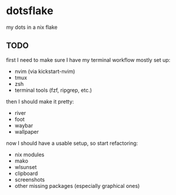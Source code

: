 # dotsflake

my dots in a nix flake

## TODO

first I need to make sure I have my terminal workflow mostly set up:

- nvim (via kickstart-nvim)
- tmux
- zsh
- terminal tools (fzf, ripgrep, etc.)
 
then I should make it pretty:

- river
- foot
- waybar
- wallpaper

now I should have a usable setup, so start refactoring:

- nix modules
- mako
- wlsunset
- clipboard
- screenshots
- other missing packages (especially graphical ones)
